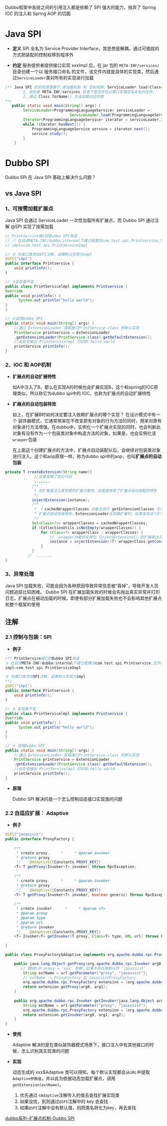  
 Dubbo框架中各层之间的引用注入都是依赖了 SPI 强大的能力，抛弃了 Spring IOC 的注入和 Spring AOP 的切面

# Java SPI

-  **定义**
	SPI 全名为 Service Provider Interface，其思想是解耦，通过可插拔的方式把装配的控制权移到程序外

-  **约定**
	服务提供者提供接口实现 xxxImpl 后，在 jar 包的 `META-INF/services/` 目录创建一个以 服务接口命名 的文件，该文件内就是具体的实现类，然后通过`ServiceLoader`类对所有的实现进行加载

```java
/** Java SPI 的实现原理基于 类加载机制 和 反射机制，ServiceLoader.load(Class<T> service) 方法加载
		1、会检查 META-INF/services 目录下是否存在以接口全限定名命名的文件，
		2、通过 Class.forName() 方法加载对应的类 
**/
   public static void main(String[] args) {
        ServiceLoader<ProgrammingLanguageService> serviceLoader =  
					         ServiceLoader.load(ProgrammingLanguageService.class);
        Iterator<ProgrammingLanguageService> iterator = serviceLoader.iterator();
        while (iterator.hasNext()) {
            ProgrammingLanguageService service = iterator.next();
            service.study();
        }
    }
```

# Dubbo SPI

Dubbo SPI 在 Java SPI 基础上解决什么问题？
## vs Java SPI

### 1、可按需加载扩展点

Java SPI 会通过 ServiceLoader 一次性加载所有扩展点，而 Dubbo SPI 通过注解 @SPI 实现了按需加载

```java
// PrintService接口的Dubbo SPI改造
// ① 在目录META-INF/dubbo/internal下建立配置文com.test.spi.Printservice,文件内容如下
// impl=com.test.spi.PrintServiceImpl 

// ② 为接口类添加SPI注解，设置默认实现为impl
@SPI("impl")   
public interface Printservice {
    void printlnfo();
)

// ③实现类不变
public class PrintServicelmpl implements Printservice ( 
Override
public void printlnfo() (
      System.out println("hello world");
} 
}

// ④调用Dubbo SPI
public static void main(String[] args) ( 
    //通过 ExtensionLoader 获取接口PrintService.class 的默认实现
    PrintService printservice = ExtensionLoader
    .getExtensionLoader(PrintService.class).getDefaultExtension();
    //此处会输出 PrintServicelmpl 打印的 hello world
    printService.printInfo();
}
```

### 2、IOC 和 AOP机制

-  **扩展点的自动扩展特性**

	如A中注入了B，那么在实现A的时候也会扩展实现B，这个和spring的IOC原理类似，所以称它为dubbo spi中的 IOC，也称为扩展点的自动扩展特性


-  **扩展点的自动包装特效**

	如上，在扩展B时如何决定要注入依赖扩展点的哪个实现？ 在设计模式中有一个 装饰器模式，它通常用来在不改变原有对象的行为方法的同时，用来对原有对象进行方法增强。在dubbo中，实例化一个扩展点实现的同时，也会判断此对象有没有作为一个包装类对象中构造方法的对象，如果是，也会实例化该 `wrapper`包装
	
	在上面这个创建扩展点的方法中，扩展点自动装配以后，会继续对包装类对象进行注入。这个和aop原理一样，称为dubbo spi中的aop，也叫**扩展点的自动包装**


```java
private T createExtension(String name){
             //这里省略了部分代码
             .......
            /**
             * 向扩展类注入其依赖的扩展点属性，这里是体现了扩展点自动装配的特性
             */
            injectExtension(instance);
            /**
             * （ cachedWrapperClasses 对象在执行 getExtensionClasses 方法时已经赋值 ）
             * 扩展点自动包装特性，ExtensionLoader在加载扩展时，如果发现这个扩展类包含其他扩展点作为构造函数的参数，则这个扩展类会被认为是wrapper类，那么这个wrapper类也会被实例化并且注入扩展点属性
             */
            Set<Class<?>> wrapperClasses = cachedWrapperClasses;
            if (CollectionUtils.isNotEmpty(wrapperClasses)) {
                for (Class<?> wrapperClass : wrapperClasses) {
                    //  wrapper对象的实例化（injectExtension():向扩展类注入其依赖的属性,如扩展类A又依赖了扩展类B，那么就向A中注入扩展类B）
                    instance = injectExtension((T) wrapperClass.getConstructor(type).newInstance(instance));
                }
            }
          //  .......
}
```

### 3、异常处理

Java SPI 加载失败，可能会因为各种原因导致异常信息被“吞掉”，导致开发人员问题追踪比较困难。
Dubbo SPI 在扩展加载失败的时候会先抛出真实异常并打印日志，扩展点在被动加载的时候，即使有部分扩展加载失败也不会影响其他扩展点和整个框架的使用


## 注解

### 2.1 控制与包装：SPI

- **例子**

```java
/** PrintService接口的Dubbo SPI改造
① 在目录META-INF/dubbo/internal下建立配置文com.test.spi.Printservice,文件内容如下
impl=com.test.spi.PrintServiceImpl 

② 为接口类添加SPI注解，设置默认实现为impl
**/
@SPI("impl")   
public interface Printservice {
    void printlnfo();
)

// ③ 实现类不变
public class PrintServicelmpl implements Printservice ( 
Override
public void printlnfo() (
      System.out println("hello world");
} 
}

// ④ 调用Dubbo SPI
public static void main(String[] args) ( 
    //通过 ExtensionLoader 获取接口PrintService.class 的默认实现
    PrintService printservice = ExtensionLoader
    .getExtensionLoader(PrintService.class).getDefaultExtension();
    //此处会输出 PrintServicelmpl 打印的 hello world
    printService.printInfo();
}
```


- **原理**

	Dubbo SPI 解决的是一个怎么控制动态接口实现类的问题


### 2.2 自适应扩展： Adaptive

- **例子**

```java
@SPI("javassist")  
public interface ProxyFactory {  
  
    /**  
     * create proxy.     *     * @param invoker  
     * @return proxy  
     */    @Adaptive({Constants.PROXY_KEY})  
    <T> T getProxy(Invoker<T> invoker) throws RpcException;  
  
    /**  
     * create proxy.     *     * @param invoker  
     * @return proxy  
     */    @Adaptive({Constants.PROXY_KEY})  
    <T> T getProxy(Invoker<T> invoker, boolean generic) throws RpcException;  
  
    /**  
     * create invoker.     *     * @param <T>  
     * @param proxy  
     * @param type  
     * @param url  
     * @return invoker  
     */    @Adaptive({Constants.PROXY_KEY})  
    <T> Invoker<T> getInvoker(T proxy, Class<T> type, URL url) throws RpcException;  
  
}

public class ProxyFactory$Adaptive implements org.apache.dubbo.rpc.ProxyFactory {  

    public java.lang.Object getProxy(org.apache.dubbo.rpc.Invoker arg0, boolean arg1) {  
       // 取URL中 proxy = 'xxx' 参数，如果不存在用默认的 ‘javassist’
        String extName = url.getParameter("proxy", "javassist");  
        // extName -> ProxyFactory 如 JavassistProxyFactory
        org.apache.dubbo.rpc.ProxyFactory extension = (org.apache.dubbo.rpc.ProxyFactory)ExtensionLoader  .getExtensionLoader(org.apache.dubbo.rpc.ProxyFactory.class).getExtension(extName);  
        return extension.getProxy(arg0, arg1);  
    }  
  
    public org.apache.dubbo.rpc.Invoker getInvoker(java.lang.Object arg0, java.lang.Class arg1,  org.apache.dubbo.common.URL arg2)   {  
        String extName = url.getParameter("proxy", "javassist");  
        org.apache.dubbo.rpc.ProxyFactory extension = (org.apache.dubbo.rpc.ProxyFactory)ExtensionLoader  .getExtensionLoader(org.apache.dubbo.rpc.ProxyFactory.class).getExtension(extName);  
        return extension.getInvoker(arg0, arg1, arg2);  
    }  
}

```


-  **使用**

	Adaptive 解决的是在类似装饰器模式场景下，接口注入中有其他接口的时候，怎么识别其实现类的问题


- **实现**

	动态生成的 xxx$Adaptive 类可以得知，每个默认实现都会从`URL`中提取`Adaptive参数值`，并以此为依据动态加载扩展点，调用 `getExtension(extName)`。  
	1.  优先通过 `©Adaptive`注解传入的值去查找扩展实现类
	2.  如果没找，到则通过`@SPI`注解中的 key 去查找
	3.  如果`@SPI`注解中没有默认值，则把类名转化为key，再去查找




[dubbo系列-扩展点机制-Dubbo SPI](https://www.jianshu.com/p/317ea9559ee2)